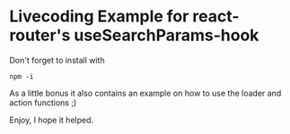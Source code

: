 # Livecoding Example for react-router's useSearchParams-hook

Don't forget to install with
```
npm -i
```

As a little bonus it also contains an example on how to use the loader and action functions ;)

Enjoy, I hope it helped.
